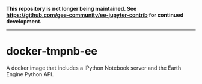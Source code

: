**This repository is not longer being maintained. See https://github.com/gee-community/ee-jupyter-contrib for continued development.**

---

# docker-tmpnb-ee
A docker image that includes a IPython Notebook server and the Earth Engine Python API.
